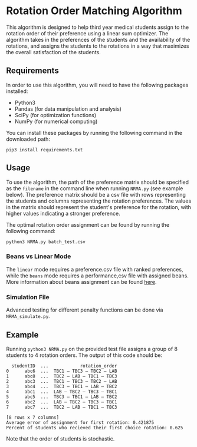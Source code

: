 # Rotation Order Matching Algorithm

This algorithm is designed to help third year medical students assign to the rotation order of their preference using a linear sum optimizer. The algorithm takes in the preferences of the students and the availability of the rotations, and assigns the students to the rotations in a way that maximizes the overall satisfaction of the students.

## Requirements

In order to use this algorithm, you will need to have the following packages installed:

* Python3 
* Pandas (for data manipulation and analysis)
* SciPy (for optimization functions)
* NumPy (for numerical computing)

You can install these packages by running the following command in the downloaded path:
```
pip3 install requirements.txt
```

## Usage

To use the algorithm, the path of the preference matrix should be specified as the `filename` in the command line when running `NRMA.py` (see example below). The preference matrix should be a csv file with rows representing the students and columns representing the rotation preferences. The values in the matrix should represent the student's preference for the rotation, with higher values indicating a stronger preference.

The optimal rotation order assignment can be found by running the following command:

```
python3 NRMA.py batch_test.csv
```

### Beans vs Linear Mode
The `linear` mode requires a preference.csv file with ranked preferences, while the `beans` mode requires a performance,csv file with assigned beans. More information about beans assignment can be found [here](./MANUSCRIPT.md).

### Simulation File
Advanced testing for different penalty functions can be done via `NRMA_simulate.py`.

## Example

Running `python3 NRMA.py` on the provided test file assigns a group of 8 students to 4 rotation orders.
The output of this code should be:
```
  studentID  ...            rotation_order
0      abc6  ...  TBC1 – TBC3 – TBC2 – LAB
1      abc8  ...  TBC2 – LAB – TBC1 – TBC3
2      abc3  ...  TBC1 – TBC3 – TBC2 – LAB
3      abc4  ...  TBC3 – TBC1 – LAB – TBC2
4      abc1  ...  LAB – TBC2 – TBC3 – TBC1
5      abc5  ...  TBC3 – TBC1 – LAB – TBC2
6      abc2  ...  LAB – TBC2 – TBC3 – TBC1
7      abc7  ...  TBC2 – LAB – TBC1 – TBC3

[8 rows x 7 columns]
Average error of assignment for first rotation: 0.421875
Percent of students who recieved their first choice rotation: 0.625
```
Note that the order of students is stochastic. 